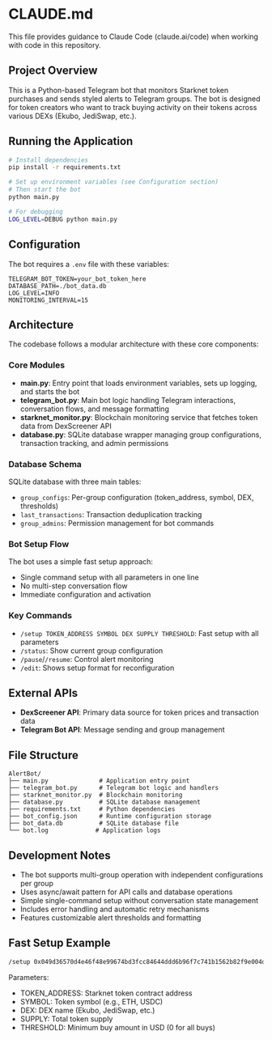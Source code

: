 # CLAUDE.md

This file provides guidance to Claude Code (claude.ai/code) when working with code in this repository.

## Project Overview

This is a Python-based Telegram bot that monitors Starknet token purchases and sends styled alerts to Telegram groups. The bot is designed for token creators who want to track buying activity on their tokens across various DEXs (Ekubo, JediSwap, etc.).

## Running the Application

```bash
# Install dependencies
pip install -r requirements.txt

# Set up environment variables (see Configuration section)
# Then start the bot
python main.py

# For debugging
LOG_LEVEL=DEBUG python main.py
```

## Configuration

The bot requires a `.env` file with these variables:
```env
TELEGRAM_BOT_TOKEN=your_bot_token_here
DATABASE_PATH=./bot_data.db
LOG_LEVEL=INFO
MONITORING_INTERVAL=15
```

## Architecture

The codebase follows a modular architecture with these core components:

### Core Modules

- **main.py**: Entry point that loads environment variables, sets up logging, and starts the bot
- **telegram_bot.py**: Main bot logic handling Telegram interactions, conversation flows, and message formatting
- **starknet_monitor.py**: Blockchain monitoring service that fetches token data from DexScreener API
- **database.py**: SQLite database wrapper managing group configurations, transaction tracking, and admin permissions

### Database Schema

SQLite database with three main tables:
- `group_configs`: Per-group configuration (token_address, symbol, DEX, thresholds)
- `last_transactions`: Transaction deduplication tracking
- `group_admins`: Permission management for bot commands

### Bot Setup Flow

The bot uses a simple fast setup approach:
- Single command setup with all parameters in one line
- No multi-step conversation flow
- Immediate configuration and activation

### Key Commands

- `/setup TOKEN_ADDRESS SYMBOL DEX SUPPLY THRESHOLD`: Fast setup with all parameters
- `/status`: Show current group configuration
- `/pause`/`/resume`: Control alert monitoring
- `/edit`: Shows setup format for reconfiguration

## External APIs

- **DexScreener API**: Primary data source for token prices and transaction data
- **Telegram Bot API**: Message sending and group management

## File Structure

```
AlertBot/
├── main.py              # Application entry point
├── telegram_bot.py      # Telegram bot logic and handlers
├── starknet_monitor.py  # Blockchain monitoring
├── database.py          # SQLite database management
├── requirements.txt     # Python dependencies
├── bot_config.json      # Runtime configuration storage
├── bot_data.db          # SQLite database file
└── bot.log             # Application logs
```

## Development Notes

- The bot supports multi-group operation with independent configurations per group
- Uses async/await pattern for API calls and database operations
- Simple single-command setup without conversation state management
- Includes error handling and automatic retry mechanisms
- Features customizable alert thresholds and formatting

## Fast Setup Example

```bash
/setup 0x049d36570d4e46f48e99674bd3fcc84644ddd6b96f7c741b1562b82f9e004dc7 ETH Ekubo 1000000 50
```

Parameters:
- TOKEN_ADDRESS: Starknet token contract address
- SYMBOL: Token symbol (e.g., ETH, USDC)  
- DEX: DEX name (Ekubo, JediSwap, etc.)
- SUPPLY: Total token supply
- THRESHOLD: Minimum buy amount in USD (0 for all buys)